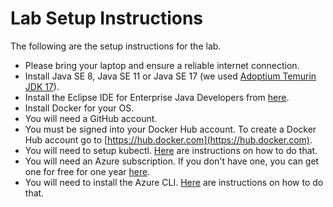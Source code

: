 # Lab Setup Instructions
The following are the setup instructions for the lab.

* Please bring your laptop and ensure a reliable internet connection.
* Install Java SE 8, Java SE 11 or Java SE 17 (we used [Adoptium Temurin JDK 17](https://adoptium.net/marketplace/)).
* Install the Eclipse IDE for Enterprise Java Developers from [here](https://www.eclipse.org/downloads/packages/).
* Install Docker for your OS.
* You will need a GitHub account.
* You must be signed into your Docker Hub account. To create a Docker Hub account go to [https://hub.docker.com](https://hub.docker.com).
* You will need to setup kubectl. [Here](https://kubernetes.io/docs/tasks/tools/install-kubectl/) are instructions on how to do that.
* You will need an Azure subscription. If you don't have one, you can get one for free for one year [here](https://azure.microsoft.com/en-us/free).
* You will need to install the Azure CLI. [Here](https://docs.microsoft.com/en-us/cli/azure/install-azure-cli?view=azure-cli-latest) are instructions on how to do that.
